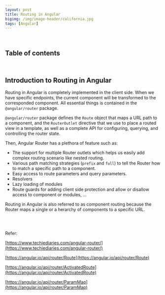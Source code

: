 ```yaml
---
layout: post
title: Routing in Angular
bigimg: /img/image-header/california.jpg
tags: [Angular]
---
```



<br>

## Table of contents




<br>

## Introduction to Routing in Angular
Routing in Angular is completely implemented in the client side. When we have specific endpoints, the current component will be transformed to the corresponded component. All essential things is contained in the ```@angular/router``` package. 

```@angular/router``` package defines the ```Route``` object that maps a URL path to a component, and the ```RouterOutlet``` directive that we use to place a routed view in a template, as well as a complete API for configuring, querying, and controlling the router state.

Then, Angular Router has a plethora of feature such as:
- The support for multiple Router outlets which helps us easily add complex routing scenario like nested routing. 
- Various path matching strategies (```prefix``` and ```full```) to tell the Router how to match a specific path to a component.
- Easy access to route parameters and query parameters. 
- Resolvers
- Lazy loading of modules
- Route guards for adding client side protection and allow or disallow access to component or modules, ...

Routing in Angular is also referred to as component routing because the Router maps a single or a herarchy of components to a specific URL.

<br>

## 



Refer:

[https://www.techiediaries.com/angular-router/](https://www.techiediaries.com/angular-router/)

[https://angular.io/api/router/Route](https://angular.io/api/router/Route)

[https://angular.io/api/router/ActivatedRoute](https://angular.io/api/router/ActivatedRoute)

[https://angular.io/api/router/ParamMap](https://angular.io/api/router/ParamMap)